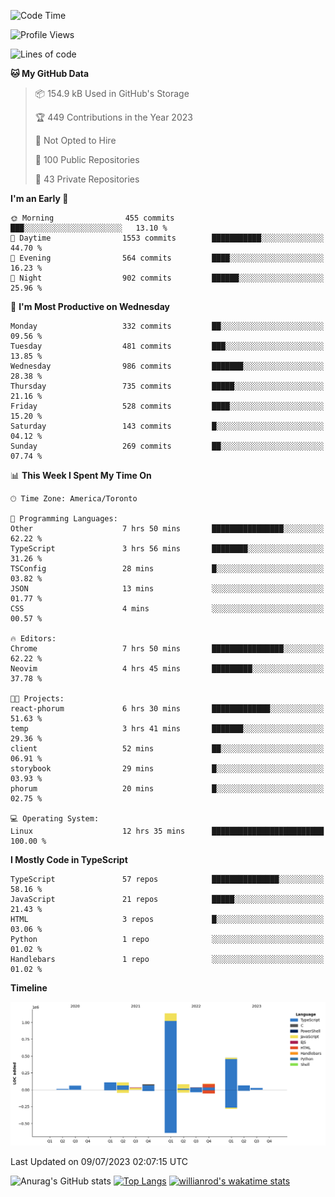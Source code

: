 <!--START_SECTION:waka-->
![Code Time](http://img.shields.io/badge/Code%20Time-387%20hrs%2029%20mins-blue)

![Profile Views](http://img.shields.io/badge/Profile%20Views-0-blue)

![Lines of code](https://img.shields.io/badge/From%20Hello%20World%20I%27ve%20Written-2.3%20million%20lines%20of%20code-blue)

**🐱 My GitHub Data** 

> 📦 154.9 kB Used in GitHub's Storage 
 > 
> 🏆 449 Contributions in the Year 2023
 > 
> 🚫 Not Opted to Hire
 > 
> 📜 100 Public Repositories 
 > 
> 🔑 43 Private Repositories 
 > 
**I'm an Early 🐤** 

```text
🌞 Morning                455 commits         ███░░░░░░░░░░░░░░░░░░░░░░   13.10 % 
🌆 Daytime                1553 commits        ███████████░░░░░░░░░░░░░░   44.70 % 
🌃 Evening                564 commits         ████░░░░░░░░░░░░░░░░░░░░░   16.23 % 
🌙 Night                  902 commits         ██████░░░░░░░░░░░░░░░░░░░   25.96 % 
```
📅 **I'm Most Productive on Wednesday** 

```text
Monday                   332 commits         ██░░░░░░░░░░░░░░░░░░░░░░░   09.56 % 
Tuesday                  481 commits         ███░░░░░░░░░░░░░░░░░░░░░░   13.85 % 
Wednesday                986 commits         ███████░░░░░░░░░░░░░░░░░░   28.38 % 
Thursday                 735 commits         █████░░░░░░░░░░░░░░░░░░░░   21.16 % 
Friday                   528 commits         ████░░░░░░░░░░░░░░░░░░░░░   15.20 % 
Saturday                 143 commits         █░░░░░░░░░░░░░░░░░░░░░░░░   04.12 % 
Sunday                   269 commits         ██░░░░░░░░░░░░░░░░░░░░░░░   07.74 % 
```


📊 **This Week I Spent My Time On** 

```text
🕑︎ Time Zone: America/Toronto

💬 Programming Languages: 
Other                    7 hrs 50 mins       ████████████████░░░░░░░░░   62.22 % 
TypeScript               3 hrs 56 mins       ████████░░░░░░░░░░░░░░░░░   31.26 % 
TSConfig                 28 mins             █░░░░░░░░░░░░░░░░░░░░░░░░   03.82 % 
JSON                     13 mins             ░░░░░░░░░░░░░░░░░░░░░░░░░   01.77 % 
CSS                      4 mins              ░░░░░░░░░░░░░░░░░░░░░░░░░   00.57 % 

🔥 Editors: 
Chrome                   7 hrs 50 mins       ████████████████░░░░░░░░░   62.22 % 
Neovim                   4 hrs 45 mins       █████████░░░░░░░░░░░░░░░░   37.78 % 

🐱‍💻 Projects: 
react-phorum             6 hrs 30 mins       █████████████░░░░░░░░░░░░   51.63 % 
temp                     3 hrs 41 mins       ███████░░░░░░░░░░░░░░░░░░   29.36 % 
client                   52 mins             ██░░░░░░░░░░░░░░░░░░░░░░░   06.91 % 
storybook                29 mins             █░░░░░░░░░░░░░░░░░░░░░░░░   03.93 % 
phorum                   20 mins             █░░░░░░░░░░░░░░░░░░░░░░░░   02.75 % 

💻 Operating System: 
Linux                    12 hrs 35 mins      █████████████████████████   100.00 % 
```

**I Mostly Code in TypeScript** 

```text
TypeScript               57 repos            ███████████████░░░░░░░░░░   58.16 % 
JavaScript               21 repos            █████░░░░░░░░░░░░░░░░░░░░   21.43 % 
HTML                     3 repos             █░░░░░░░░░░░░░░░░░░░░░░░░   03.06 % 
Python                   1 repo              ░░░░░░░░░░░░░░░░░░░░░░░░░   01.02 % 
Handlebars               1 repo              ░░░░░░░░░░░░░░░░░░░░░░░░░   01.02 % 
```



**Timeline**

![Lines of Code chart](https://raw.githubusercontent.com/wise-introvert/wise-introvert/master/assets/bar_graph.png)


 Last Updated on 09/07/2023 02:07:15 UTC
<!--END_SECTION:waka-->

![Anurag's GitHub stats](https://github-readme-stats.vercel.app/api?username=wise-introvert&count_private=true&show_icons=true)
[![Top Langs](https://github-readme-stats.vercel.app/api/top-langs/?username=wise-introvert&langs_count=10)](https://github.com/anuraghazra/github-readme-stats)
[![willianrod's wakatime stats](https://github-readme-stats.vercel.app/api/wakatime?username=wiseintrovert)](https://github.com/anuraghazra/github-readme-stats)
